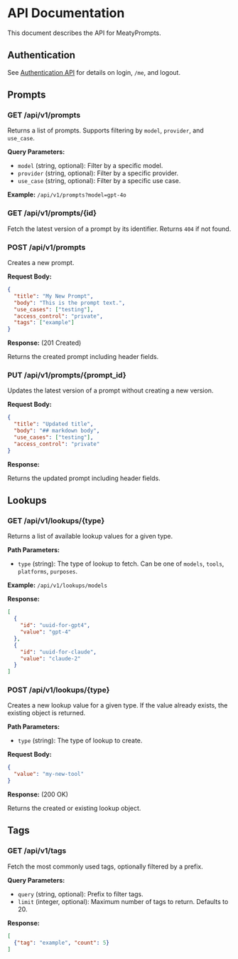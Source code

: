 # API Documentation

This document describes the API for MeatyPrompts.

## Authentication

See [Authentication API](api/auth.md) for details on login, `/me`, and logout.

## Prompts

### GET /api/v1/prompts

Returns a list of prompts. Supports filtering by `model`, `provider`, and `use_case`.

**Query Parameters:**

*   `model` (string, optional): Filter by a specific model.
*   `provider` (string, optional): Filter by a specific provider.
*   `use_case` (string, optional): Filter by a specific use case.

**Example:** `/api/v1/prompts?model=gpt-4o`

### GET /api/v1/prompts/{id}

Fetch the latest version of a prompt by its identifier. Returns `404` if not found.

### POST /api/v1/prompts

Creates a new prompt.

**Request Body:**

```json
{
  "title": "My New Prompt",
  "body": "This is the prompt text.",
  "use_cases": ["testing"],
  "access_control": "private",
  "tags": ["example"]
}
```

**Response:** (201 Created)

Returns the created prompt including header fields.

### PUT /api/v1/prompts/{prompt_id}

Updates the latest version of a prompt without creating a new version.

**Request Body:**

```json
{
  "title": "Updated title",
  "body": "## markdown body",
  "use_cases": ["testing"],
  "access_control": "private"
}
```

**Response:**

Returns the updated prompt including header fields.

## Lookups

### GET /api/v1/lookups/{type}

Returns a list of available lookup values for a given type.

**Path Parameters:**

*   `type` (string): The type of lookup to fetch. Can be one of `models`, `tools`, `platforms`, `purposes`.

**Example:** `/api/v1/lookups/models`

**Response:**

```json
[
  {
    "id": "uuid-for-gpt4",
    "value": "gpt-4"
  },
  {
    "id": "uuid-for-claude",
    "value": "claude-2"
  }
]
```

### POST /api/v1/lookups/{type}

Creates a new lookup value for a given type. If the value already exists, the existing object is returned.

**Path Parameters:**

*   `type` (string): The type of lookup to create.

**Request Body:**

```json
{
  "value": "my-new-tool"
}
```

**Response:** (200 OK)

Returns the created or existing lookup object.

## Tags

### GET /api/v1/tags

Fetch the most commonly used tags, optionally filtered by a prefix.

**Query Parameters:**

* `query` (string, optional): Prefix to filter tags.
* `limit` (integer, optional): Maximum number of tags to return. Defaults to 20.

**Response:**

```json
[
  {"tag": "example", "count": 5}
]
```

